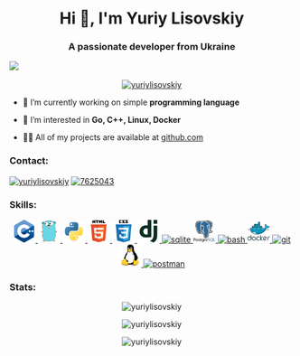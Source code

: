 <h1 align="center">Hi 👋, I'm Yuriy Lisovskiy</h1>
<h3 align="center">A passionate developer from Ukraine</h3>

<a href="https://u8views.com/github/YuriyLisovskiy"><img src="https://u8views.com/api/v1/github/profiles/25670632/views/day-week-month-total-count.svg"></a>

<p align="center">
    <a href="https://github.com/ryo-ma/github-profile-trophy"><img
            src="https://github-profile-trophy.vercel.app/?username=yuriylisovskiy&no-bg=true&no-frame=true&margin-w=10&margin-h=10&row=10&column=7"
            alt="yuriylisovskiy"/></a>
</p>

- 🔭 I’m currently working on simple **programming language**

- 🏃 I’m interested in **Go, C++, Linux, Docker**

- 👨‍💻 All of my projects are available at [github.com](https://github.com/YuriyLisovskiy)

<h3 align="left">Contact:</h3>
<p align="left">
    <a href="https://linkedin.com/in/yuriylisovskiy" target="blank"><img align="center"
                                                                         src="https://cdn.jsdelivr.net/npm/simple-icons@3.0.1/icons/linkedin.svg"
                                                                         alt="yuriylisovskiy" height="30"
                                                                         width="40"/></a>
    <a href="https://stackoverflow.com/users/7625043" target="blank"><img align="center"
                                                                          src="https://cdn.jsdelivr.net/npm/simple-icons@3.0.1/icons/stackoverflow.svg"
                                                                          alt="7625043" height="30" width="40"/></a>
</p>

<h3 align="left">Skills:</h3>
<p align="center">
    <a href="https://www.w3schools.com/cpp/" target="_blank">
        <img src="https://raw.githubusercontent.com/devicons/devicon/master/icons/cplusplus/cplusplus-original.svg"
             alt="cplusplus" width="40" height="40"/>
    </a>
    <a href="https://golang.org" target="_blank">
        <img src="https://raw.githubusercontent.com/devicons/devicon/master/icons/go/go-original.svg" alt="go"
             width="40"
             height="40"/>
    </a>
    <a href="https://www.python.org" target="_blank"> <img
            src="https://raw.githubusercontent.com/devicons/devicon/master/icons/python/python-original.svg"
            alt="python"
            width="40" height="40"/>
    </a>
    <a href="https://www.w3.org/html/" target="_blank">
        <img src="https://raw.githubusercontent.com/devicons/devicon/master/icons/html5/html5-original-wordmark.svg"
             alt="html5" width="40" height="40"/>
    </a>
    <a href="https://www.w3schools.com/css/" target="_blank">
        <img src="https://raw.githubusercontent.com/devicons/devicon/master/icons/css3/css3-original-wordmark.svg"
             alt="css3"
             width="40" height="40"/>
    </a>
    <a href="https://www.djangoproject.com/" target="_blank">
        <img src="https://raw.githubusercontent.com/devicons/devicon/master/icons/django/django-plain.svg" alt="django"
             width="40" height="40"/>
    </a>
    <a href="https://www.sqlite.org/" target="_blank">
        <img src="https://www.vectorlogo.zone/logos/sqlite/sqlite-icon.svg" alt="sqlite" width="40" height="40"/>
    </a>
    <a href="https://www.postgresql.org" target="_blank">
        <img src="https://raw.githubusercontent.com/devicons/devicon/master/icons/postgresql/postgresql-original-wordmark.svg"
             alt="postgresql" width="40" height="40"/>
    </a>
    <a href="https://www.gnu.org/software/bash/" target="_blank">
        <img src="https://www.vectorlogo.zone/logos/gnu_bash/gnu_bash-icon.svg" alt="bash" width="40" height="40"/>
    </a>
    <a href="https://www.docker.com/" target="_blank">
        <img src="https://raw.githubusercontent.com/devicons/devicon/master/icons/docker/docker-original-wordmark.svg"
             alt="docker" width="40" height="40"/>
    </a>
    <a href="https://git-scm.com/" target="_blank">
        <img src="https://www.vectorlogo.zone/logos/git-scm/git-scm-icon.svg" alt="git" width="40" height="40"/>
    </a>
    <a href="https://www.linux.org/" target="_blank">
        <img src="https://raw.githubusercontent.com/devicons/devicon/master/icons/linux/linux-original.svg" alt="linux"
        width="40" height="40"/>
    </a>
    <a href="https://postman.com" target="_blank">
        <img src="https://www.vectorlogo.zone/logos/getpostman/getpostman-icon.svg" alt="postman" width="40" height="40"/>
    </a>
</p>

<h3 align="left">Stats:</h3>
<p align="center">
    <img src="https://github-readme-stats.vercel.app/api/top-langs?username=yuriylisovskiy&show_icons=true&locale=en&layout=compact"
         alt="yuriylisovskiy"/>
</p>

<p align="center">
    <img src="https://github-readme-stats.vercel.app/api?username=yuriylisovskiy&show_icons=true&locale=en"
         alt="yuriylisovskiy"/>
</p>

<p align="center">
    <img src="https://github-readme-streak-stats.herokuapp.com/?user=yuriylisovskiy&" alt="yuriylisovskiy"/>
</p>
